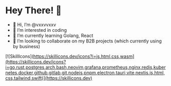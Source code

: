 # Hey There! 👋

- 👋 Hi, I’m @vxxvvxxv
- 👀 I’m interested in coding
- 🌱 I’m currently learning Golang, React
- 💞️ I’m looking to collaborate on my B2B projects (which currently using by business)

[![SkillIcons](https://skillicons.dev/icons?i=js,html,css,wasm](https://skillicons.dev/icons?i=go,rust,postgres,arch,bash,neovim,grafana,prometheus,nginx,redis,kubernetes,docker,github,gitlab,git,nodejs,pnpm,electron,tauri,vite,nextjs,js,html,css,tailwind,swift)](https://skillicons.dev)

<!---
vxxvvxxv/vxxvvxxv is a ✨ special ✨ repository because its `README.md` (this file) appears on your GitHub profile.
You can click the Preview link to take a look at your changes.
--->
